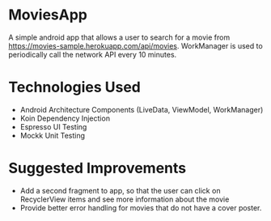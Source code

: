 # MoviesApp
A simple android app that allows a user to search for a movie from https://movies-sample.herokuapp.com/api/movies. WorkManager is used to periodically call the network API every 10 minutes.

# Technologies Used
- Android Architecture Components (LiveData, ViewModel, WorkManager)
- Koin Dependency Injection
- Espresso UI Testing
- Mockk Unit Testing

# Suggested Improvements
- Add a second fragment to app, so that the user can click on RecyclerView items and see more information about the movie
- Provide better error handling for movies that do not have a cover poster.


